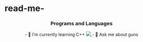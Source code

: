 # read-me-
### <p align="center"> Programs and Languages </p>
<p align="center">
- 🌱 I’m currently learning C++
  <a href="https://skillicons.dev">
    <img src="https://skillicons.dev/icons?Cpp" />
  </a>
- 💬 Ask me about guns
</p>
